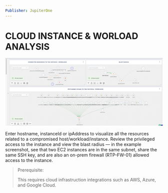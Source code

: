 ```yaml
---
Publisher: JupiterOne
---
```


# CLOUD INSTANCE & WORLOAD ANALYSIS

![sample-screenshot](board.png)

Enter hostname, instanceId or ipAddress to visualize all the resources related to a compromised host/workload/instance. Review the privileged access to the instance and view the blast radius — in the example screenshot, see that two EC2 instances are in the same subnet, share the same SSH key, and are also an on-prem firewall (RTP-FW-01) allowed access to the instance.

> Prerequisite: 
>
> This requires cloud infrastruction integrations such as AWS, Azure, and Google Cloud.